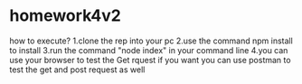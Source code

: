 # homework4v2

how to execute?
1.clone the rep into your pc
2.use the command npm install to install
3.run the command "node index" in your command line
4.you can use your browser to test the Get rquest 
if you want you can use postman to test the get and post request as well